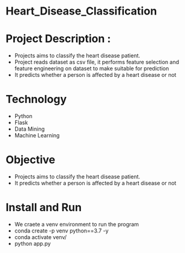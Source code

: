 # Heart_Disease_Classification

# Project Description : 

* Projects aims to classify the heart disease patient.
* Project reads dataset as csv file, it performs feature selection and feature engineering on dataset to make suitable for prediction
* It predicts whether a person is affected by a heart disease or not

# Technology

* Python
* Flask
* Data Mining
* Machine Learning

# Objective
* Projects aims to classify the heart disease patient.
* It predicts whether a person is affected by a heart disease or not

# Install and Run

* We craete a venv environment to run the program
* conda create -p venv python==3.7 -y
* conda activate venv/
* python app.py

